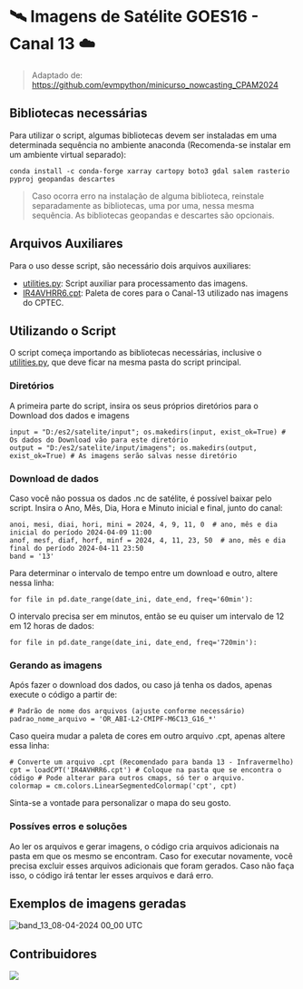 # 🛰️ Imagens de Satélite GOES16 - Canal 13 ☁️

> Adaptado de: https://github.com/evmpython/minicurso_nowcasting_CPAM2024

## Bibliotecas necessárias

Para utilizar o script, algumas bibliotecas devem ser instaladas em uma determinada sequência no ambiente anaconda (Recomenda-se instalar em um ambiente virtual separado):
```
conda install -c conda-forge xarray cartopy boto3 gdal salem rasterio pyproj geopandas descartes
```
> Caso ocorra erro na instalação de alguma biblioteca, reinstale separadamente as bibliotecas, uma por uma, nessa mesma sequência.
> As bibliotecas geopandas e descartes são opcionais.

## Arquivos Auxiliares

Para o uso desse script, são necessário dois arquivos auxiliares:

- [utilities.py](https://github.com/GHMachado/Plots_Satelite_GOES16/blob/main/plot_sat.py): Script auxiliar para processamento das imagens.
- [IR4AVHRR6.cpt](https://github.com/GHMachado/Plots_Satelite_GOES16/blob/main/IR4AVHRR6.cpt): Paleta de cores para o Canal-13 utilizado nas imagens do CPTEC.

## Utilizando o Script

O script começa importando as bibliotecas necessárias, inclusive o [utilities.py](https://github.com/GHMachado/Plots_Satelite_GOES16/blob/main/utilities.py), que deve ficar na mesma pasta do script principal.

### Diretórios

A primeira parte do script, insira os seus próprios diretórios para o Download dos dados e imagens
```
input = "D:/es2/satelite/input"; os.makedirs(input, exist_ok=True) # Os dados do Download vão para este diretório
output = "D:/es2/satelite/input/imagens"; os.makedirs(output, exist_ok=True) # As imagens serão salvas nesse diretório
```

### Download de dados

Caso você não possua os dados .nc de satélite, é possível baixar pelo script.
Insira o Ano, Mês, Dia, Hora e Minuto inicial e final, junto do canal:
```
anoi, mesi, diai, hori, mini = 2024, 4, 9, 11, 0  # ano, mês e dia inicial do período 2024-04-09 11:00
anof, mesf, diaf, horf, minf = 2024, 4, 11, 23, 50  # ano, mês e dia final do período 2024-04-11 23:50
band = '13'
```
Para determinar o intervalo de tempo entre um download e outro, altere nessa linha:
```
for file in pd.date_range(date_ini, date_end, freq='60min'):
```
O intervalo precisa ser em minutos, então se eu quiser um intervalo de 12 em 12 horas de dados:
```
for file in pd.date_range(date_ini, date_end, freq='720min'):
```

### Gerando as imagens

Após fazer o download dos dados, ou caso já tenha os dados, apenas execute o código a partir de:
```
# Padrão de nome dos arquivos (ajuste conforme necessário)
padrao_nome_arquivo = 'OR_ABI-L2-CMIPF-M6C13_G16_*'
```
Caso queira mudar a paleta de cores em outro arquivo .cpt, apenas altere essa linha:
```
# Converte um arquivo .cpt (Recomendado para banda 13 - Infravermelho)
cpt = loadCPT('IR4AVHRR6.cpt') # Coloque na pasta que se encontra o código # Pode alterar para outros cmaps, só ter o arquivo.
colormap = cm.colors.LinearSegmentedColormap('cpt', cpt)
```
Sinta-se a vontade para personalizar o mapa do seu gosto.

### Possíves erros e soluções

Ao ler os arquivos e gerar imagens, o código cria arquivos adicionais na pasta em que os mesmo se encontram. Caso for executar novamente, você precisa excluir esses arquivos adicionais que foram gerados. Caso não faça isso, o código irá tentar ler esses arquivos e dará erro.

## Exemplos de imagens geradas

![band_13_08-04-2024 00_00 UTC](https://github.com/user-attachments/assets/8fddea78-6856-4191-af04-21e2337c078a)


## Contribuidores

<a href="https://github.com/GHMachado/Plots_Satelite_GOES16/graphs/contributors">
  <img src="https://contrib.rocks/image?repo=GHMachado/Plots_Satelite_GOES16" />
</a>
